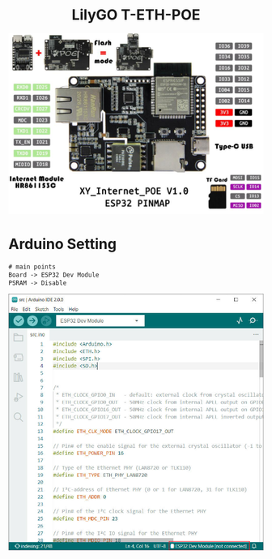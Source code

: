 <h1 align = "center">LilyGO T-ETH-POE</h1>

![](image/product.jpg)

# Arduino Setting

```
# main points
Board -> ESP32 Dev Module
PSRAM -> Disable
```

![](image/arduino.jpg)